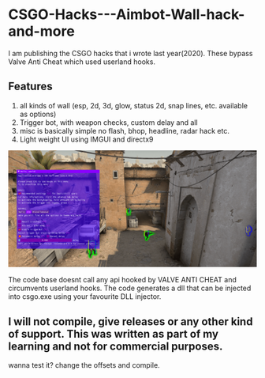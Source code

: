 # CSGO-Hacks---Aimbot-Wall-hack-and-more
I am publishing the CSGO hacks that i wrote last year(2020). These bypass Valve Anti Cheat which used userland hooks.

## Features
1. all kinds of wall (esp, 2d, 3d, glow, status 2d, snap lines, etc. available as options)
2. Trigger bot, with weapon checks, custom delay and all
3. misc is basically simple no flash, bhop, headline, radar hack etc.
4. Light weight UI using IMGUI and directx9

![Ingame pic](hacks.png)




The code base doesnt call any api hooked by VALVE ANTI CHEAT and circumvents userland hooks. The code generates a dll that can be injected into csgo.exe using your favourite DLL injector.

## I will not compile, give releases or any other kind of support. This was written as part of my learning and not for commercial purposes. 

wanna test it?
change the offsets and compile.
